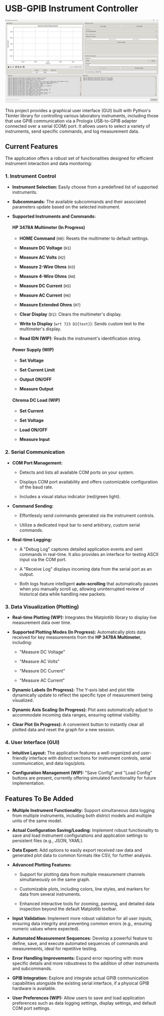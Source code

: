 # USB-GPIB Instrument Controller

![Fully Built Robot](Images/GPIB_IC_GUI.png)

This project provides a graphical user interface (GUI) built with Python's Tkinter library for controlling various laboratory instruments, including those that use GPIB communication via a Prologix USB-to-GPIB adapter connected over a serial (COM) port. It allows users to select a variety of instruments, send specific commands, and log measurement data. 

## Current Features

The application offers a robust set of functionalities designed for efficient instrument interaction and data monitoring:

### 1. Instrument Control

* **Instrument Selection:** Easily choose from a predefined list of supported instruments.

* **Subcommands:** The available subcommands and their associated parameters update based on the selected instrument.

* **Supported Instruments and Commands:**

  #### HP 3478A Multimeter (In Progress)

  * **HOME Command** (`H0`): Resets the multimeter to default settings.

  * **Measure DC Voltage** (`H1`)

  * **Measure AC Volts** (`H2`)

  * **Measure 2-Wire Ohms** (`H3`)

  * **Measure 4-Wire Ohms** (`H4`)

  * **Measure DC Current** (`H5`)

  * **Measure AC Current** (`H6`)

  * **Measure Extended Ohms** (`H7`)

  * **Clear Display** (`D1`): Clears the multimeter's display.

  * **Write to Display** (`wrt 723 D2{text}`): Sends custom text to the multimeter's display.

  * **Read IDN (WIP)**: Reads the instrument's identification string.
  
  #### Power Supply (WIP)

  * **Set Voltage**

  * **Set Current Limit**

  * **Output ON/OFF**

  * **Measure Output**

  #### Chroma DC Load (WIP)

  * **Set Current**

  * **Set Voltage**

  * **Load ON/OFF**

  * **Measure Input**

### 2. Serial Communication

* **COM Port Management:**

  * Detects and lists all available COM ports on your system.

  * Displays COM port availability and offers customizable configuration of the baud rate.

  * Includes a visual status indicator (red/green light).

* **Command Sending:**

  * Effortlessly send commands generated via the instrument controls.

  * Utilize a dedicated input bar to send arbitrary, custom serial commands.

* **Real-time Logging:**

  * A "Debug Log" captures detailed application events and sent commands in real-time. It also provides an interface for testing ASCII input via the COM port.

  * A "Receive Log" displays incoming data from the serial port as an output.

  * Both logs feature intelligent **auto-scrolling** that automatically pauses when you manually scroll up, allowing uninterrupted review of historical data while handling new packets.

### 3. Data Visualization (Plotting)

* **Real-time Plotting (WIP):** Integrates the Matplotlib library to display live measurement data over time.

* **Supported Plotting Modes (In Progress):** Automatically plots data received for key measurements from the **HP 3478A Multimeter**, including:

  * "Measure DC Voltage"

  * "Measure AC Volts"

  * "Measure DC Current"

  * "Measure AC Current"

* **Dynamic Labels (In Progress):** The Y-axis label and plot title dynamically update to reflect the specific type of measurement being visualized.

* **Dynamic Axis Scaling (In Progress):** Plot axes automatically adjust to accommodate incoming data ranges, ensuring optimal visibility.

* **Clear Plot (In Progress):** A convenient button to instantly clear all plotted data and reset the graph for a new session.

### 4. User Interface (GUI)

* **Intuitive Layout:** The application features a well-organized and user-friendly interface with distinct sections for instrument controls, serial communication, and data logs/plots.

* **Configuration Management (WIP):** "Save Config" and "Load Config" buttons are present, currently offering simulated functionality for future implementation.

## Features To Be Added

* **Multiple Instrument Functionality:** Support simultaneous data logging from multiple instruments, including both district models and multiple units of the same model.

* **Actual Configuration Saving/Loading:** Implement robust functionality to save and load instrument configurations and application settings to persistent files (e.g., JSON, YAML).

* **Data Export:** Add options to easily export received raw data and generated plot data to common formats like CSV, for further analysis.

* **Advanced Plotting Features:**

  * Support for plotting data from multiple measurement channels simultaneously on the same graph.

  * Customizable plots, including colors, line styles, and markers for data from several instruments.

  * Enhanced interactive tools for zooming, panning, and detailed data inspection beyond the default Matplotlib toolbar.


* **Input Validation:** Implement more robust validation for all user inputs, ensuring data integrity and preventing common errors (e.g., ensuring numeric values where expected).

* **Automated Measurement Sequences:** Develop a powerful feature to define, save, and execute automated sequences of commands and measurements, ideal for repetitive testing.

* **Error Handling Improvements:** Expand error reporting with more specific details and more robustness to the addition of other instruments and subcommands.

* **GPIB Integration:** Explore and integrate actual GPIB communication capabilities alongside the existing serial interface, if a physical GPIB hardware is available.

* **User Preferences (WIP):** Allow users to save and load application preferences such as data logging settings, display settings, and default COM port settings.